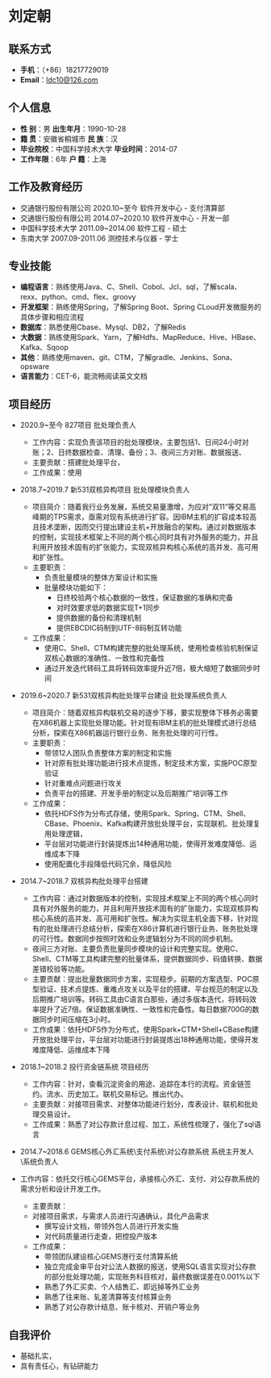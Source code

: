 # 刘定朝

## 联系方式

- **手机**：（+86）18217729019
- **Email**：ldc10@126.com

## 个人信息

- **性		别**：男                                                                   **出生年月**：1990-10-28  
- **籍		贯**：安徽省桐城市                                                 **民		族**：汉 
- **毕业院校**：中国科学技术大学                                           **毕业时间**：2014-07
- **工作年限**：6年                                                                  **户		籍**：上海                 

## 工作及教育经历

- 交通银行股份有限公司							2020.10~至今						软件开发中心 - 支付清算部
- 交通银行股份有限公司							2014.07~2020.10				软件开发中心 - 开发一部
- 中国科学技术大学							       2011.09~2014.06					软件工程 - 硕士
- 东南大学                                                 2007.09-2011.06					测控技术与仪器 - 学士

## 专业技能

- **编程语言**：熟练使用Java、C、Shell、Cobol、Jcl、sql，了解scala、rexx、python、cmd、flex、groovy
- **开发框架**：熟练使用Spring，了解Spring Boot、Spring CLoud开发微服务的具体步骤和相应流程
- **数据库**：熟悉使用Cbase、Mysql、DB2，了解Redis
- **大数据**：熟练使用Spark、Yarn，了解Hdfs、MapReduce、Hive、HBase、Kafka、Sqoop
- **其他**：熟练使用maven、git、CTM，了解gradle、Jenkins、Sona、opsware
- **语言能力**：CET-6，能流畅阅读英文文档

## 项目经历

- 2020.9~至今 827项目 批处理负责人
  - 工作内容：实现负责该项目的批处理模块，主要包括1、日间24小时对账；2、日终数据检查、清理、备份；3、夜间三方对账、数据报送、
  - 主要贡献：搭建批处理平台，
  - 工作成果：使用
- 2018.7~2019.7  新531双核异构项目  批处理模块负责人
  - 项目简介：随着我行业务发展，系统交易量激增，为应对”双11”等交易高峰期的TPS需求，亟需对现有系统进行扩容。因IBM主机的扩容成本较高且技术垄断，因而交行提出建设主机+开放融合的架构。通过对数据版本的控制，实现技术框架上不同的两个核心同时具有对外服务的能力，并且利用开放技术固有的扩张能力，实现双核异构核心系统的高并发、高可用和扩张性。
  - 主要职责：
    - 负责批量模块的整体方案设计和实施
    - 批量模块功能如下：
      - 日终校验两个核心数据的一致性，保证数据的准确和完备
      - 对时效要求低的数据实现T+1同步
      - 提供数据的备份和清理机制
      - 提供EBCDIC码制到UTF-8码制互转功能
  - 工作成果：
    - 使用C、Shell、CTM构建完整的批处理系统，使用检查核验机制保证双核心数据的准确性、一致性和完备性
    - 通过开发迭代转码工具将转码效率提升近7倍，极大缩短了数据同步时间
- 2019.6~2020.7  新531双核异构批处理平台建设  批处理系统负责人
  - 项目简介：随着双核异构联机交易的逐步下移，要实现整体下移务必需要在X86机器上实现批处理功能。针对现有IBM主机的批处理模式进行总结分析，探索在X86机器运行银行业务、账务批处理的可行性。
  - 主要职责：
    - 带领12人团队负责整体方案的制定和实施
    - 针对原有批处理功能进行技术点提炼，制定技术方案，实施POC原型验证
    - 针对重难点问题进行攻关
    - 负责平台的搭建、开发手册的制定以及后期推广培训等工作
  - 工作成果：
    - 依托HDFS作为分布式存储，使用Spark、Spring、CTM、Shell、CBase、Phoenix、Kafka构建开放批处理平台，实现联机、批处理复用处理逻辑，
    - 平台层对功能进行封装提炼出14种通用功能，使得开发难度降低、运维成本下降
    - 使用配置化手段降低代码冗余，降低风险
- 2014.7~2018.7 双核异构批处理平台搭建

  - 工作内容：通过对数据版本的控制，实现技术框架上不同的两个核心同时具有对外服务的能力，并且利用开放技术固有的扩张能力，实现双核异构核心系统的高并发、高可用和扩张性。解决为实现主机全面下移，针对现有的批处理进行总结分析，探索在X86计算机进行银行业务、账务批处理的可行性。数据同步按照时效和业务逻辑划分为不同的同步机制。
  - 夜间三方对账、主要负责批量同步模块的设计和完整实现。使用C、Shell、CTM等工具构建完整的批量体系，提供数据同步、码值转换、数据差错校验等功能。
  - 主要贡献：提出批量数据同步方案，实现稳步。前期的方案选型、POC原型验证、技术点提炼、重难点攻关以及平台的搭建、平台规范的制定以及后期推广培训等。转码工具由C语言白那些，通过多版本迭代，将转码效率提升了近7倍。保证数据准确性、一致性和完备性。每日数据700G的数据同步时间压缩在3小时。
  - 工作成果：依托HDFS作为分布式，使用Spark+CTM+Shell+CBase构建开放批处理平台，平台层对功能进行封装提炼出18种通用功能，使得开发难度降低、运维成本下降
- 2018.1~2018.2 投行资金链系统  项目经历

  - 工作内容：针对，查看沉淀资金的用途、追踪在本行的流程。资金链签约。流水、历史加工。联机交易标记。推出代办。
  - 主要贡献：对接项目需求、对整体功能进行划分，库表设计、联机和批处理交易设计。
  - 工作成果：熟悉了对公存款计息过程、加工，系统性梳理了，强化了sql语言
- 2014.7~2018.6 GEMS核心外汇系统\支付系统\对公存款系统                                                                          系统主开发人\系统负责人
- 工作内容：依托交行核心GEMS平台，承接核心外汇、支付、对公存款系统的需求分析和设计开发工作。
  - 主要贡献：
  - 对接项目需求，与需求人员进行沟通确认，具化产品需求
    - 撰写设计文档，带领外包人员进行开发实施
    - 对代码质量进行走查，把控投产版本
  - 工作成果：
    - 带领团队建设核心GEMS港行支付清算系统
    - 独立完成金审平台对公法人数据的报送，使用SQL语言实现对公存款的部分批处理功能，实现账务科目核对，最终数据误差在0.001%以下
    - 熟悉了外汇买卖、个人结售汇、即远掉等外汇业务
    - 熟悉了往来账、轧差清算等支付核算业务
    - 熟悉了对公存款计结息、账卡核对、开销户等业务

## 自我评价

- 基础扎实，
- 具有责任心，有钻研能力